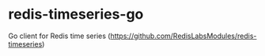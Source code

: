# redis-timeseries-go
Go client for Redis time series (https://github.com/RedisLabsModules/redis-timeseries)
